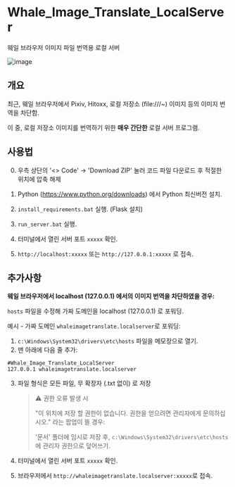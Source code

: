 # Whale_Image_Translate_LocalServer
웨일 브라우저 이미지 파일 번역용 로컬 서버

![image](https://github.com/user-attachments/assets/55b2f2fa-8dde-48bb-aeca-cd0a10a50d74)


## 개요

최근, 웨일 브라우저에서 Pixiv, Hitoxx, 로컬 저장소 (file:///~) 이미지 등의 이미지 번역을 차단함.

이 중, 로컬 저장소 이미지를 번역하기 위한 **매우 간단한** 로컬 서버 프로그램.

## 사용법

0. 우측 상단의 '<> Code' → 'Download ZIP' 눌러 코드 파일 다운로드 후 적절한 위치에 압축 해제

1. Python (https://www.python.org/downloads) 에서 Python 최신버전 설치.

2. `install_requirements.bat` 실행. (Flask 설치)

3. `run_server.bat` 실행.

4. 터미널에서 열린 서버 포트 `xxxxx` 확인.

5. `http://localhost:xxxxx` 또는 `http://127.0.0.1:xxxxx` 로 접속.








## 추가사항
**웨일 브라우저에서 localhost (127.0.0.1) 에서의 이미지 번역을 차단하였을 경우:**

`hosts` 파일을 수정해 가짜 도메인을 localhost (127.0.0.1) 로 포워딩.

예시 - 가짜 도메인 `whaleimagetranslate.localserver`로 포워딩:

1. `c:\Windows\System32\drivers\etc\hosts` 파일을 메모장으로 열기.
2. 맨 아래에 다음 줄 추가:
```
#Whale_Image_Translate_LocalServer
127.0.0.1 whaleimagetranslate.localserver
```
3. 파일 형식은 모든 파일, 무 확장자 (.txt 없이) 로 저장

    >⚠️ 권한 오류 발생 시
    >
    >"이 위치에 저장 할 권한이 없습니다. 권한을 얻으려면 관리자에게 문의하십시오." 라는 팝업이 뜰 경우:
    >
    >'문서' 폴더에 임시로 저장 후, `c:\Windows\System32\drivers\etc\hosts` 에 관리자 권한으로 덮어쓰기.

4. 터미널에서 열린 서버 포트 `xxxxx` 확인.
5. 브라우저에서 `http://whaleimagetranslate.localserver:xxxxx`로 접속.
